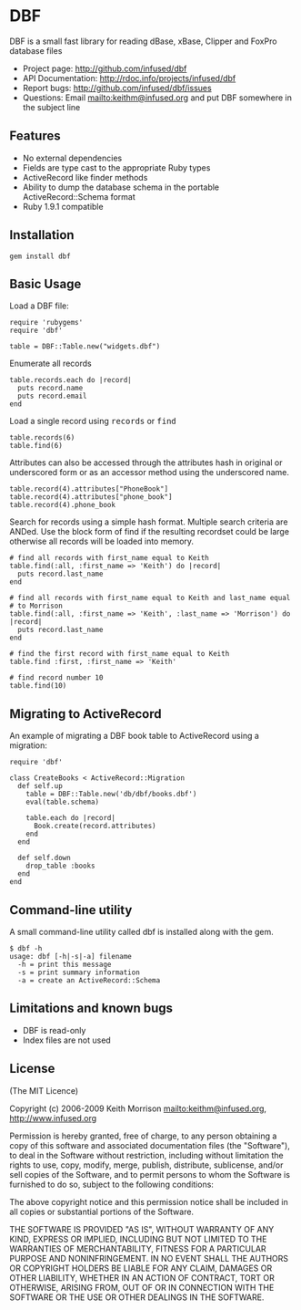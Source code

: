 # DBF

DBF is a small fast library for reading dBase, xBase, Clipper and FoxPro database files

* Project page: <http://github.com/infused/dbf>
* API Documentation: <http://rdoc.info/projects/infused/dbf>
* Report bugs: <http://github.com/infused/dbf/issues>
* Questions: Email <mailto:keithm@infused.org> and put DBF somewhere in the subject line

## Features

* No external dependencies
* Fields are type cast to the appropriate Ruby types
* ActiveRecord like finder methods
* Ability to dump the database schema in the portable ActiveRecord::Schema format
* Ruby 1.9.1 compatible

## Installation
  
    gem install dbf
  
## Basic Usage

Load a DBF file:

    require 'rubygems'
    require 'dbf'

    table = DBF::Table.new("widgets.dbf")

Enumerate all records

    table.records.each do |record|
      puts record.name
      puts record.email
    end
    
Load a single record using <tt>records</tt> or <tt>find</tt>

    table.records(6)
    table.find(6)

Attributes can also be accessed through the attributes hash in original or
underscored form or as an accessor method using the underscored name.

    table.record(4).attributes["PhoneBook"]
    table.record(4).attributes["phone_book"]
    table.record(4).phone_book
  
Search for records using a simple hash format.  Multiple search criteria are
ANDed. Use the block form of find if the resulting recordset could be large
otherwise all records will be loaded into memory.
    
    # find all records with first_name equal to Keith
    table.find(:all, :first_name => 'Keith') do |record|
      puts record.last_name
    end
    
    # find all records with first_name equal to Keith and last_name equal
    # to Morrison
    table.find(:all, :first_name => 'Keith', :last_name => 'Morrison') do |record|
      puts record.last_name
    end
    
    # find the first record with first_name equal to Keith
    table.find :first, :first_name => 'Keith'
    
    # find record number 10
    table.find(10)
  
## Migrating to ActiveRecord

An example of migrating a DBF book table to ActiveRecord using a migration:

    require 'dbf'

    class CreateBooks < ActiveRecord::Migration
      def self.up
        table = DBF::Table.new('db/dbf/books.dbf')
        eval(table.schema)

        table.each do |record|
          Book.create(record.attributes)
        end
      end

      def self.down
        drop_table :books
      end
    end
  
## Command-line utility

A small command-line utility called dbf is installed along with the gem.

    $ dbf -h
    usage: dbf [-h|-s|-a] filename
      -h = print this message
      -s = print summary information
      -a = create an ActiveRecord::Schema
  
## Limitations and known bugs
  
* DBF is read-only
* Index files are not used

## License

(The MIT Licence)

Copyright (c) 2006-2009 Keith Morrison <mailto:keithm@infused.org>, <http://www.infused.org>

Permission is hereby granted, free of charge, to any person
obtaining a copy of this software and associated documentation
files (the "Software"), to deal in the Software without
restriction, including without limitation the rights to use,
copy, modify, merge, publish, distribute, sublicense, and/or sell
copies of the Software, and to permit persons to whom the
Software is furnished to do so, subject to the following
conditions:

The above copyright notice and this permission notice shall be
included in all copies or substantial portions of the Software.

THE SOFTWARE IS PROVIDED "AS IS", WITHOUT WARRANTY OF ANY KIND,
EXPRESS OR IMPLIED, INCLUDING BUT NOT LIMITED TO THE WARRANTIES
OF MERCHANTABILITY, FITNESS FOR A PARTICULAR PURPOSE AND
NONINFRINGEMENT. IN NO EVENT SHALL THE AUTHORS OR COPYRIGHT
HOLDERS BE LIABLE FOR ANY CLAIM, DAMAGES OR OTHER LIABILITY,
WHETHER IN AN ACTION OF CONTRACT, TORT OR OTHERWISE, ARISING
FROM, OUT OF OR IN CONNECTION WITH THE SOFTWARE OR THE USE OR
OTHER DEALINGS IN THE SOFTWARE.
